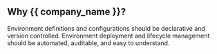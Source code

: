 ## Why {{ company_name }}?

Environment definitions and configurations should be declarative and version controlled. Environment deployment and lifecycle management should be automated, auditable, and easy to understand.
